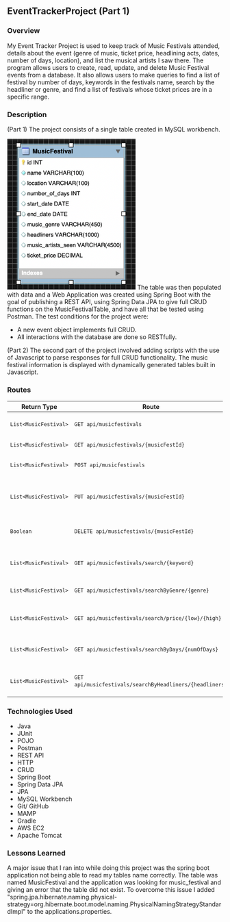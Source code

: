## EventTrackerProject (Part 1)
### Overview
My Event Tracker Project is used to keep track of Music Festivals attended, details about the event (genre of music, ticket price, headlining acts, dates, number of days, location), and list the musical artists I saw there. The program allows users to create, read, update, and delete Music Festival events from a database. It also allows users to make queries to find a list of festival by number of days, keywords in the festivals name, search by the headliner or genre, and find a list of festivals whose ticket prices are in a specific range.
### Description
(Part 1)
The project consists of a single table created in MySQL workbench.

<img src="MusicFestivalTable.png" width="300">
The table was then populated with data and a Web Application was created using Spring Boot with the goal of publishing a REST API, using Spring Data JPA to give full CRUD functions on the MusicFestivalTable, and have all that be tested using Postman.
The test conditions for the project were:

  * A new event object implements full CRUD.  
  * All interactions with the database are done so RESTfully.

(Part 2)
The second part of the project involved adding scripts with the use of Javascript to parse responses for full CRUD functionality. The music festival information is displayed with dynamically generated tables built in Javascript.

### Routes
  | Return Type          | Route                  | Functionality                                                                       |
  |----------------------|------------------------|-------------------------------------------------------------------------------------|
  | `List<MusicFestival>`|`GET api/musicfestivals`                                | Gets all music festivals                            |
  | `List<MusicFestival>`|`GET api/musicfestivals/{musicFestId}`                  | Gets a music festival by id                         |
  | `List<MusicFestival>`|`POST api/musicfestivals`                               | Creates a new music festivals                       |
  | `List<MusicFestival>`|`PUT api/musicfestivals/{musicFestId}`                  | Updates details for an existing music festival by id|
  | `Boolean`            |`DELETE api/musicfestivals/{musicFestId}`               | Replaces an existing music festival  by id          |
  | `List<MusicFestival>`|`GET api/musicfestivals/search/{keyword}`               | Finds music festivals by keyword in its name        |
  | `List<MusicFestival>`|`GET api/musicfestivals/searchByGenre/{genre}`          | Finds music festivals by genre                      |
  | `List<MusicFestival>`|`GET api/musicfestivals/search/price/{low}/{high}`      | Finds music festivals with tickets priced in range  |
  | `List<MusicFestival>`|`GET api/musicfestivals/searchByDays/{numOfDays}`       | Finds music festivals by number of days             |
  | `List<MusicFestival>`|`GET api/musicfestivals/searchByHeadliners/{headliners}`| Finds music festivals by headlining acts            |

### Technologies Used

* Java
* JUnit
* POJO
* Postman
* REST API
* HTTP
* CRUD
* Spring Boot
* Spring Data JPA
* JPA
* MySQL Workbench
* Git/ GitHub
* MAMP
* Gradle
* AWS EC2
* Apache Tomcat

### Lessons Learned
A major issue that I ran into while doing this project was the spring boot application not being able to read my tables name correctly. The table was named MusicFestival and the application was looking for music_festival and giving an error that the table did not exist. To overcome this issue I added "spring.jpa.hibernate.naming.physical-strategy=org.hibernate.boot.model.naming.PhysicalNamingStrategyStandardImpl" to the applications.properties.
